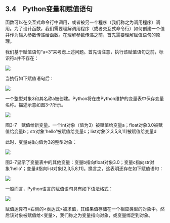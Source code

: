    

## 3.4　Python变量和赋值语句

函数可以在交互式命令行中调用，或者被另一个程序（我们称之为调用程序）调用。为了设计函数，我们需要理解调用程序（或者交互式命令行）如何创建一个值并作为输入参数传递给函数。在理解参数传递之前，首先需要理解赋值语句的原理。

我们基于赋值语句“a=3”来考虑上述问题。首先请注意，执行该赋值语句之前，标识符a并不存在：

![](0-Assets/Epubook/程序员编程语言经典合集（计算机科学丛书5册套装），javapython编程语言含经典教材龙书《编译原理》%20(Bruce%20Eckel%20%20Alfred%20V.%20Aho%20%20Monica%20S.%20Lam%20etc.)%20(Z-Library)/images/image08109.jpeg)

当执行如下赋值语句后：

![](0-Assets/Epubook/程序员编程语言经典合集（计算机科学丛书5册套装），javapython编程语言含经典教材龙书《编译原理》%20(Bruce%20Eckel%20%20Alfred%20V.%20Aho%20%20Monica%20S.%20Lam%20etc.)%20(Z-Library)/images/image08110.jpeg)

一个整型对象3和其名称a被创建。Python将在由Python维护的变量表中保存变量名称。描述示意如图3-7所示。

![](0-Assets/Epubook/程序员编程语言经典合集（计算机科学丛书5册套装），javapython编程语言含经典教材龙书《编译原理》%20(Bruce%20Eckel%20%20Alfred%20V.%20Aho%20%20Monica%20S.%20Lam%20etc.)%20(Z-Library)/images/image08111.jpeg)

图3-7　赋值给新变量。一个int对象（值为3）被赋值给变量a；float对象3.0被赋值给变量b；str对象'hello'被赋值给变量c；list对象[2,3,5,8,11]被赋值给变量d

此时，变量a指向值为3的整型对象：

![](0-Assets/Epubook/程序员编程语言经典合集（计算机科学丛书5册套装），javapython编程语言含经典教材龙书《编译原理》%20(Bruce%20Eckel%20%20Alfred%20V.%20Aho%20%20Monica%20S.%20Lam%20etc.)%20(Z-Library)/images/image08112.jpeg)

图3-7显示了变量表中的其他变量：变量b指向float对象3.0；变量c指向str对象'hello'；变量d指向list对象[2,3,5,8,11]。换言之，这表明还存在如下赋值语句：

![](0-Assets/Epubook/程序员编程语言经典合集（计算机科学丛书5册套装），javapython编程语言含经典教材龙书《编译原理》%20(Bruce%20Eckel%20%20Alfred%20V.%20Aho%20%20Monica%20S.%20Lam%20etc.)%20(Z-Library)/images/image08113.jpeg)

一般而言，Python语言的赋值语句具有如下语法格式：

![](0-Assets/Epubook/程序员编程语言经典合集（计算机科学丛书5册套装），javapython编程语言含经典教材龙书《编译原理》%20(Bruce%20Eckel%20%20Alfred%20V.%20Aho%20%20Monica%20S.%20Lam%20etc.)%20(Z-Library)/images/image08114.jpeg)

赋值运算符=右侧的<表达式>被求值，其结果值存储在一个相应类型的对象中。然后该对象被赋值给<变量>，我们称之为变量指向对象，或变量绑定到对象。